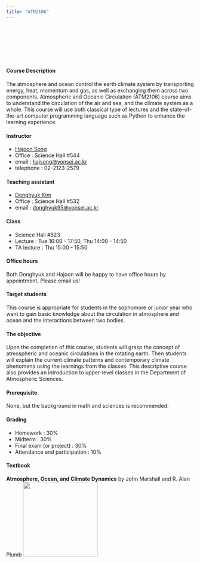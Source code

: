 ```yaml
---
title: "ATM2106"
---
```

<h1 style="background: url(images/img1banner.jpg);
           color: white;">
Atmospheric and Oceanic Circulation
</h1>

#### Course Description

The atmosphere and ocean control the earth climate system by transporting energy, heat, momentum and gas, as well as exchanging them across two components. Atmospheric and Oceanic Circulation (ATM2106) course aims to understand the circulation of the air and sea, and the climate system as a whole. This course will use both classical type of lectures and the state-of-the-art computer programming language such as Python to enhance the learning experience.

#### Instructor

* [Hajoon Song](http://airsea.yonsei.ac.kr/group/hajoonsong//#anchor)
* Office : Science Hall #544
* email : hajsong@yonsei.ac.kr
* telephone : 02-2123-2579

#### Teaching assistant
+ [Donghyuk Kim](http://airsea.yonsei.ac.kr/group/dhkim/#anchor)
+ Office : Science Hall #532
+ email : donghyuk95@yonsei.ac.kr

#### Class
+ Science Hall #523
+ Lecture : Tue 16:00 - 17:50, Thu 14:00 - 14:50
+ TA lecture : Thu 15:00 - 15:50

#### Office hours
Both Donghyuk and Hajoon will be happy to have office hours by appointment. Please email us!

#### Target students
This course is appropriate for students in the sophomore or junior year who want to gain basic knowledge about the circulation in atmosphere and ocean and the interactions between two bodies.

#### The objective
Upon the completion of this course, students will grasp the concept of atmospheric and oceanic circulations in the rotating earth. Then students will explain the current climate patterns and contemporary climate phenomena using the learnings from the classes. This descriptive course also provides an introduction to upper-level classes in the Department of Atmospheric Sciences.

#### Prerequisite
None, but the background in math and sciences is recommended.

#### Grading
+ Homework : 30%
+ Midterm : 30%
+ Final exam (or project) : 30%
+ Attendance and participation : 10%

#### Textbook
**Atmosphere, Ocean, and Climate Dynamics**
by John Marshall and R. Alan Plumb
<a href="http://marshallplumb.mit.edu" target="_blank">
<img style="width:200px;" src="http://marshallplumb.mit.edu/wp-content/uploads/2017/05/2017-05-17_3-52-08.png"></a>

<div class="row">
  <div class="col-xs-12 col-md-6">
    <div id="piechart"></div>
    <script type="text/javascript" src="https://www.gstatic.com/charts/loader.js"></script>
    <script type="text/javascript">
    // Load google charts
    google.charts.load('current', {'packages':['corechart']});
    google.charts.setOnLoadCallback(drawChart);

    // Draw the chart and set the chart values
    function drawChart() {
      var data = google.visualization.arrayToDataTable([
      ['분류', '명'],
      ['국내외 연구소 및 대학 연구원', 8],
      ['국내외 대학원', 26],
      ['정부기관 및 공공기관', 11],
      ['관련 산업', 3],
      ['공군', 2]
    ]);

      // Optional; add a title and set the width and height of the chart
      var options = {'title':'최근 10년간 석사 졸업생 진로', 'width':400, 'height':300, chartArea:{left:10,top:20,width:'75%',height:'100%'},legend:'right', titleTextStyle:{fontSize:14}};

      // Display the chart inside the <div> element with id="piechart"
      var chart = new google.visualization.PieChart(document.getElementById('piechart'));
      chart.draw(data, options);
    }
    </script></div>
  <div class="col-xs-12 col-md-6">
    <div id="piechart1"></div>
    <script type="text/javascript" src="https://www.gstatic.com/charts/loader.js"></script>
    <script type="text/javascript">
    // Load google charts
    google.charts.load('current', {'packages':['corechart']});
    google.charts.setOnLoadCallback(drawChart);

    // Draw the chart and set the chart values
    function drawChart() {
      var data = google.visualization.arrayToDataTable([
      ['분류', '명'],
      ['국내 연구소 및 대학 연구원', 21],
      ['해외 연구소 및 대학 연구원', 14],
      ['교수', 3],
      ['정부기관 및 공공기관', 10]
    ]);

      // Optional; add a title and set the width and height of the chart
      var options = {'title':'최근 10년간 박사 졸업생 진로', 'width':400, 'height':300, chartArea:{left:10,top:20,width:'75%',height:'100%'}, legend:'right', titleTextStyle:{fontSize:14}};

      // Display the chart inside the <div> element with id="piechart"
      var chart = new google.visualization.PieChart(document.getElementById('piechart1'));
      chart.draw(data, options);
    }
    </script></div>
</div>
